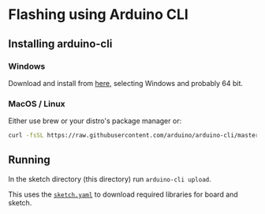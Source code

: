 # Flashing using Arduino CLI

## Installing arduino-cli

### Windows

Download and install from [here](https://arduino.github.io/arduino-cli/1.0/installation/#download), selecting Windows and probably 64 bit.

### MacOS / Linux

Either use brew or your distro's package manager or:

```bash
curl -fsSL https://raw.githubusercontent.com/arduino/arduino-cli/master/install.sh | sh
```

## Running

In the sketch directory (this directory) run `arduino-cli upload`.

This uses the [`sketch.yaml`](./sketch.yaml) to download required libraries for board and sketch.
